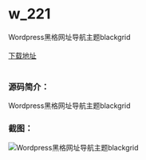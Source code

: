 # w_221
Wordpress黑格网址导航主题blackgrid
<br/></br>
[下载地址](https://www.uuid2.com/221.html "下载地址")
<br/></br>
<h3>源码简介：</h3>
<p>Wordpress黑格网址导航主题blackgrid<p>
<h3>截图：</h3>
<img src="https://www.uuid2.com/wp-content/uploads/img/202105/13e29da675.jpg" alt="Wordpress黑格网址导航主题blackgrid">
